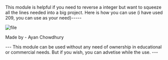 This module is helpful if you need to reverse a integer but want to squeeze all the lines needed into a big project.
Here is how you can use (i have used 209, you can use as your need)-----

![file](https://github.com/user-attachments/assets/213562d1-c82f-4301-bede-77bb29030c35)




Made by - Ayan Chowdhury

--- This module can be used without any need of ownership in educational or commercial needs. But if you wish, you can advetise while the use. ---


